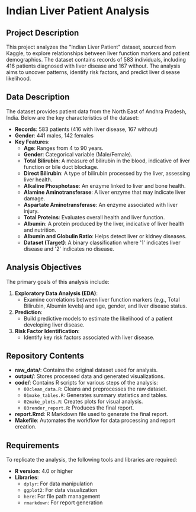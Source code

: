 # Indian Liver Patient Analysis

## Project Description
This project analyzes the "Indian Liver Patient" dataset, sourced from Kaggle, to explore relationships between liver function markers and patient demographics. The dataset contains records of 583 individuals, including 416 patients diagnosed with liver disease and 167 without. The analysis aims to uncover patterns, identify risk factors, and predict liver disease likelihood.

## Data Description
The dataset provides patient data from the North East of Andhra Pradesh, India. Below are the key characteristics of the dataset:

- **Records**: 583 patients (416 with liver disease, 167 without)
- **Gender**: 441 males, 142 females
- **Key Features**:
  - **Age**: Ranges from 4 to 90 years.
  - **Gender**: Categorical variable (Male/Female).
  - **Total Bilirubin**: A measure of bilirubin in the blood, indicative of liver function or bile duct blockage.
  - **Direct Bilirubin**: A type of bilirubin processed by the liver, assessing liver health.
  - **Alkaline Phosphotase**: An enzyme linked to liver and bone health.
  - **Alamine Aminotransferase**: A liver enzyme that may indicate liver damage.
  - **Aspartate Aminotransferase**: An enzyme associated with liver injury.
  - **Total Proteins**: Evaluates overall health and liver function.
  - **Albumin**: A protein produced by the liver, indicative of liver health and nutrition.
  - **Albumin and Globulin Ratio**: Helps detect liver or kidney diseases.
  - **Dataset (Target)**: A binary classification where '1' indicates liver disease and '2' indicates no disease.

## Analysis Objectives
The primary goals of this analysis include:
1. **Exploratory Data Analysis (EDA)**:
   - Examine correlations between liver function markers (e.g., Total Bilirubin, Albumin levels) and age, gender, and liver disease status.
2. **Prediction**:
   - Build predictive models to estimate the likelihood of a patient developing liver disease.
3. **Risk Factor Identification**:
   - Identify key risk factors associated with liver disease.

## Repository Contents
- **raw_data/**: Contains the original dataset used for analysis.
- **output/**: Stores processed data and generated visualizations.
- **code/**: Contains R scripts for various steps of the analysis:
  - `00clean_data.R`: Cleans and preprocesses the raw dataset.
  - `01make_tables.R`: Generates summary statistics and tables.
  - `02make_plots.R`: Creates plots for visual analysis.
  - `03render_report.R`: Produces the final report.
- **report.Rmd**: R Markdown file used to generate the final report.
- **Makefile**: Automates the workflow for data processing and report creation.

## Requirements
To replicate the analysis, the following tools and libraries are required:
- **R version**: 4.0 or higher
- **Libraries**: 
  - `dplyr`: For data manipulation
  - `ggplot2`: For data visualization
  - `here`: For file path management
  - `rmarkdown`: For report generation

